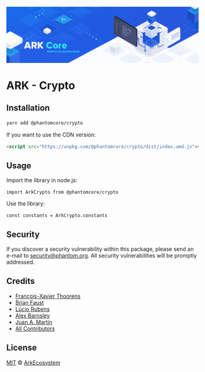 ![PHANTOM Core](banner.png)

# ARK - Crypto

## Installation

```bash
yarn add @phantomcore/crypto
```

If you want to use the CDN version:

```html
<script src="https://unpkg.com/@phantomcore/crypto/dist/index.umd.js"></script>
```

## Usage

Import the library in node.js:

```
import ArkCrypto from @phantomcore/crypto
```

Use the library:

```
const constants = ArkCrypto.constants
```

## Security

If you discover a security vulnerability within this package, please send an e-mail to security@phantom.org. All security vulnerabilities will be promptly addressed.

## Credits

- [François-Xavier Thoorens](https://github.com/fix)
- [Brian Faust](https://github.com/faustbrian)
- [Lúcio Rubens](https://github.com/luciorubeens)
- [Alex Barnsley](https://github.com/alexbarnsley)
- [Juan A. Martín](https://github.com/j-a-m-l)
- [All Contributors](../../../../contributors)

## License

[MIT](LICENSE) © [ArkEcosystem](https://ark.io)
